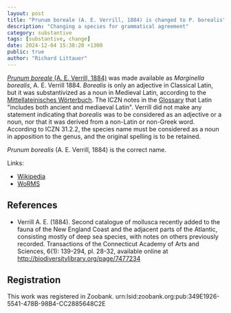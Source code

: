 ```yaml
---
layout: post
title: "Prunum boreale (A. E. Verrill, 1884) is changed to P. borealis"
description: "Changing a species for grammatical agreement"
category: substantive
tags: [substantive, change]
date: 2024-12-04 15:38:20 +1300
public: true
author: "Richard Littauer"
---
```


[_Prunum boreale_ (A. E. Verrill, 1884)](https://www.marinespecies.org/aphia.php?p=taxdetails&id=160011) was made available as _Marginella borealis_, A. E. Verrill 1884. _Borealis_ is only an adjective in Classical Latin, but it was substantivized as a noun in Medieval Latin, according to the [Mittellateinisches Wörterbuch](https://mlat.uzh.ch/dictionaries). The ICZN notes in the [Glossary](https://code.iczn.org/formation-and-treatment-of-names/article-30-gender-of-genus-group-names?frame=1) that Latin "includes both ancient and mediaeval Latin". Verrill did not make any statement indicating that _borealis_ was to be considered as an adjective or a noun, nor that it was derived from a non-Latin or non-Greek word. According to ICZN 31.2.2, the species name must be considered as a noun in apposition to the genus, and the original spelling is to be retained.

_Prunum borealis_ (A. E. Verrill, 1884) is the correct name.

Links:
- [Wikipedia](https://en.wikipedia.org/wiki/Prunum_boreale)
- [WoRMS](https://www.marinespecies.org/aphia.php?p=taxdetails&id=160011)

## References

- Verrill A. E. (1884). Second catalogue of mollusca recently added to the fauna of the New England Coast and the adjacent parts of the Atlantic, consisting mostly of deep sea species, with notes on others previously recorded. Transactions of the Connecticut Academy of Arts and Sciences, 6(1): 139-294, pl. 28-32, available online at http://biodiversitylibrary.org/page/7477234

## Registration

This work was registered in Zoobank. urn:lsid:zoobank.org:pub:349E1926-5541-478B-98B4-CC2885648C2E